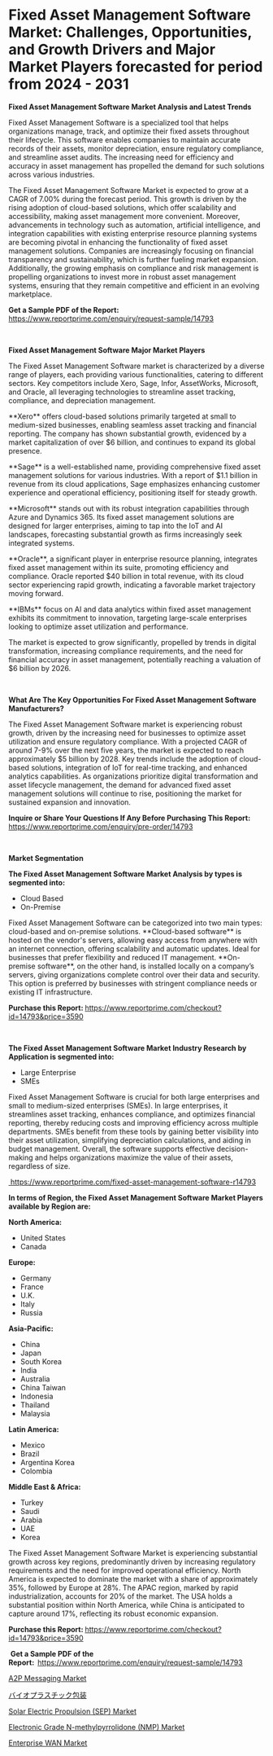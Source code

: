 <p><h1>Fixed Asset Management Software Market: Challenges, Opportunities, and Growth Drivers and Major Market Players forecasted for period from 2024 - 2031</h1></p><p><strong>Fixed Asset Management Software Market Analysis and Latest Trends</strong></p>
<p><p>Fixed Asset Management Software is a specialized tool that helps organizations manage, track, and optimize their fixed assets throughout their lifecycle. This software enables companies to maintain accurate records of their assets, monitor depreciation, ensure regulatory compliance, and streamline asset audits. The increasing need for efficiency and accuracy in asset management has propelled the demand for such solutions across various industries.</p><p>The Fixed Asset Management Software Market is expected to grow at a CAGR of 7.00% during the forecast period. This growth is driven by the rising adoption of cloud-based solutions, which offer scalability and accessibility, making asset management more convenient. Moreover, advancements in technology such as automation, artificial intelligence, and integration capabilities with existing enterprise resource planning systems are becoming pivotal in enhancing the functionality of fixed asset management solutions. Companies are increasingly focusing on financial transparency and sustainability, which is further fueling market expansion. Additionally, the growing emphasis on compliance and risk management is propelling organizations to invest more in robust asset management systems, ensuring that they remain competitive and efficient in an evolving marketplace.</p></p>
<p><strong>Get a Sample PDF of the Report:&nbsp;</strong> <a href="https://www.reportprime.com/enquiry/request-sample/14793?utm_campaign=123&utm_medium=2&utm_source=Github&utm_content=ia&utm_term=11102024&utm_id=fixed-asset-management-software">https://www.reportprime.com/enquiry/request-sample/14793</a></p>
<p>&nbsp;</p>
<p><strong>Fixed Asset Management Software Major Market Players</strong></p>
<p><p>The Fixed Asset Management Software market is characterized by a diverse range of players, each providing various functionalities, catering to different sectors. Key competitors include Xero, Sage, Infor, AssetWorks, Microsoft, and Oracle, all leveraging technologies to streamline asset tracking, compliance, and depreciation management.</p><p>**Xero** offers cloud-based solutions primarily targeted at small to medium-sized businesses, enabling seamless asset tracking and financial reporting. The company has shown substantial growth, evidenced by a market capitalization of over $6 billion, and continues to expand its global presence.</p><p>**Sage** is a well-established name, providing comprehensive fixed asset management solutions for various industries. With a report of $1.1 billion in revenue from its cloud applications, Sage emphasizes enhancing customer experience and operational efficiency, positioning itself for steady growth.</p><p>**Microsoft** stands out with its robust integration capabilities through Azure and Dynamics 365. Its fixed asset management solutions are designed for larger enterprises, aiming to tap into the IoT and AI landscapes, forecasting substantial growth as firms increasingly seek integrated systems.</p><p>**Oracle**, a significant player in enterprise resource planning, integrates fixed asset management within its suite, promoting efficiency and compliance. Oracle reported $40 billion in total revenue, with its cloud sector experiencing rapid growth, indicating a favorable market trajectory moving forward.</p><p>**IBMs** focus on AI and data analytics within fixed asset management exhibits its commitment to innovation, targeting large-scale enterprises looking to optimize asset utilization and performance.</p><p>The market is expected to grow significantly, propelled by trends in digital transformation, increasing compliance requirements, and the need for financial accuracy in asset management, potentially reaching a valuation of $6 billion by 2026.</p></p>
<p>&nbsp;</p>
<p><strong>What Are The Key Opportunities For Fixed Asset Management Software Manufacturers?</strong></p>
<p><p>The Fixed Asset Management Software market is experiencing robust growth, driven by the increasing need for businesses to optimize asset utilization and ensure regulatory compliance. With a projected CAGR of around 7-9% over the next five years, the market is expected to reach approximately $5 billion by 2028. Key trends include the adoption of cloud-based solutions, integration of IoT for real-time tracking, and enhanced analytics capabilities. As organizations prioritize digital transformation and asset lifecycle management, the demand for advanced fixed asset management solutions will continue to rise, positioning the market for sustained expansion and innovation.</p></p>
<p><strong>Inquire or Share Your Questions If Any Before Purchasing This Report:</strong> <a href="https://www.reportprime.com/enquiry/pre-order/14793?utm_campaign=123&utm_medium=2&utm_source=Github&utm_content=ia&utm_term=11102024&utm_id=fixed-asset-management-software">https://www.reportprime.com/enquiry/pre-order/14793</a></p>
<p>&nbsp;</p>
<p><strong>Market Segmentation</strong></p>
<p><strong>The Fixed Asset Management Software Market Analysis by types is segmented into:</strong></p>
<p><ul><li>Cloud Based</li><li>On-Premise</li></ul></p>
<p><p>Fixed Asset Management Software can be categorized into two main types: cloud-based and on-premise solutions. **Cloud-based software** is hosted on the vendor's servers, allowing easy access from anywhere with an internet connection, offering scalability and automatic updates. Ideal for businesses that prefer flexibility and reduced IT management. **On-premise software**, on the other hand, is installed locally on a company’s servers, giving organizations complete control over their data and security. This option is preferred by businesses with stringent compliance needs or existing IT infrastructure.</p></p>
<p><strong>Purchase this Report:&nbsp;</strong><a href="https://www.reportprime.com/checkout?id=14793&price=3590&utm_campaign=123&utm_medium=2&utm_source=Github&utm_content=ia&utm_term=11102024&utm_id=fixed-asset-management-software">https://www.reportprime.com/checkout?id=14793&price=3590</a></p>
<p>&nbsp;</p>
<p><strong>The Fixed Asset Management Software Market Industry Research by Application is segmented into:</strong></p>
<p><ul><li>Large Enterprise</li><li>SMEs</li></ul></p>
<p><p>Fixed Asset Management Software is crucial for both large enterprises and small to medium-sized enterprises (SMEs). In large enterprises, it streamlines asset tracking, enhances compliance, and optimizes financial reporting, thereby reducing costs and improving efficiency across multiple departments. SMEs benefit from these tools by gaining better visibility into their asset utilization, simplifying depreciation calculations, and aiding in budget management. Overall, the software supports effective decision-making and helps organizations maximize the value of their assets, regardless of size.</p></p>
<p><a href="https://www.reportprime.com/fixed-asset-management-software-r14793?utm_campaign=123&utm_medium=2&utm_source=Github&utm_content=ia&utm_term=11102024&utm_id=fixed-asset-management-software">&nbsp;https://www.reportprime.com/fixed-asset-management-software-r14793</a></p>
<p><strong>In terms of Region, the Fixed Asset Management Software Market Players available by Region are:</strong></p>
<p>
    <p> <strong> North America: </strong>
        <ul>
            <li>United States</li>
            <li>Canada</li>
        </ul>
        </p> 
    <p> <strong> Europe: </strong>
        <ul>
            <li>Germany</li>
            <li>France</li>
            <li>U.K.</li>
            <li>Italy</li>
            <li>Russia</li>
        </ul>
        </p> 
    <p> <strong> Asia-Pacific: </strong>
        <ul>
            <li>China</li>
            <li>Japan</li>
            <li>South Korea</li>
            <li>India</li>
            <li>Australia</li>
            <li>China Taiwan</li>
            <li>Indonesia</li>
            <li>Thailand</li>
            <li>Malaysia</li>
        </ul>
        </p> 
    <p> <strong> Latin America: </strong>
        <ul>
            <li>Mexico</li>
            <li>Brazil</li>
            <li>Argentina Korea</li>
            <li>Colombia</li>
        </ul>
        </p> 
    <p> <strong> Middle East & Africa: </strong>
        <ul>
            <li>Turkey</li>
            <li>Saudi</li>
            <li>Arabia</li>
            <li>UAE</li>
            <li>Korea</li>
        </ul>
    </p>
    </p>
<p><p>The Fixed Asset Management Software Market is experiencing substantial growth across key regions, predominantly driven by increasing regulatory requirements and the need for improved operational efficiency. North America is expected to dominate the market with a share of approximately 35%, followed by Europe at 28%. The APAC region, marked by rapid industrialization, accounts for 20% of the market. The USA holds a substantial position within North America, while China is anticipated to capture around 17%, reflecting its robust economic expansion.</p></p>
<p><strong>Purchase this Report: </strong><a href="https://www.reportprime.com/checkout?id=14793&price=3590&utm_campaign=123&utm_medium=2&utm_source=Github&utm_content=ia&utm_term=11102024&utm_id=fixed-asset-management-software">https://www.reportprime.com/checkout?id=14793&price=3590</a></p>
<p>&nbsp;<strong>Get a Sample PDF of the Report:&nbsp;&nbsp;</strong><a href="https://www.reportprime.com/enquiry/request-sample/14793?utm_campaign=123&utm_medium=2&utm_source=Github&utm_content=ia&utm_term=11102024&utm_id=fixed-asset-management-software">https://www.reportprime.com/enquiry/request-sample/14793</a></p>
<p><strong></strong></p>
<p><p><a href="https://issuu.com/reportprime-2/docs/a2p-messaging-market-size-2030.pptx_27ec0065ba84e2?utm_campaign=123&utm_medium=2&utm_source=Github&utm_content=ia&utm_term=11102024&utm_id=fixed-asset-management-software">A2P Messaging Market</a></p><p><a href="https://github.com/mohamedbakry57/Market-Research-Report-List-6/blob/main/659734617442.md?utm_campaign=123&utm_medium=2&utm_source=Github&utm_content=ia&utm_term=11102024&utm_id=fixed-asset-management-software">バイオプラスチック包装</a></p><p><a href="https://www.linkedin.com/pulse/solar-electric-propulsion-sep-market-industry-trends-forecast-wnruf?utm_campaign=123&utm_medium=2&utm_source=Github&utm_content=ia&utm_term=11102024&utm_id=fixed-asset-management-software">Solar Electric Propulsion (SEP) Market</a></p><p><a href="https://www.linkedin.com/pulse/global-electronic-grade-n-methylpyrrolidone-nmp-market-size-nmoof?utm_campaign=123&utm_medium=2&utm_source=Github&utm_content=ia&utm_term=11102024&utm_id=fixed-asset-management-software">Electronic Grade N-methylpyrrolidone (NMP) Market</a></p><p><a href="https://issuu.com/reportprime-2/docs/enterprise-wan-market-size-2030.ppt_b317620e03b8b7?utm_campaign=123&utm_medium=2&utm_source=Github&utm_content=ia&utm_term=11102024&utm_id=fixed-asset-management-software">Enterprise WAN Market</a></p></p>
